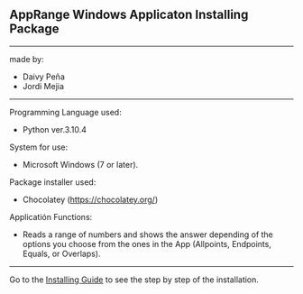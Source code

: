 **AppRange Windows Applicaton Installing Package**
---
---
made by:
- Daivy Peña
- Jordi Mejia
---
Programming Language used:
- Python ver.3.10.4

System for use:
- Microsoft Windows (7 or later).

Package installer used:
- Chocolatey (https://chocolatey.org/)

Applicatión Functions:

- Reads a range of numbers and shows the answer depending of the options you choose from the ones in the App (Allpoints, Endpoints, Equals, or Overlaps).

***
Go to the [Installing Guide](RangesPack/Docs/Installing_Guide.md) to see the step by step of the installation.